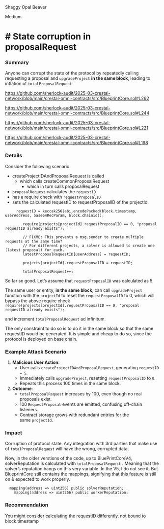 Shaggy Opal Beaver

Medium

# # State corruption in proposalRequest

### Summary

Anyone can corrupt the state of the protocol by repeatedly calling requesting a proposal and `upgradeProject` **in the same block**, leading to inflation of `totalProposalRequest`

https://github.com/sherlock-audit/2025-03-crestal-network/blob/main/crestal-omni-contracts/src/BlueprintCore.sol#L262

https://github.com/sherlock-audit/2025-03-crestal-network/blob/main/crestal-omni-contracts/src/BlueprintCore.sol#L244

https://github.com/sherlock-audit/2025-03-crestal-network/blob/main/crestal-omni-contracts/src/BlueprintCore.sol#L221

https://github.com/sherlock-audit/2025-03-crestal-network/blob/main/crestal-omni-contracts/src/BlueprintCore.sol#L198

### Details

Consider the following scenario:

- createProjectIDAndProposalRequest is called
    - which calls createCommonProposalRequest
        - which in turn calls proposalRequest
- `proposalRequest` calculates the `requestID`
- has a require check with `requestProposalID`
- sets the calculated requestID to requestProposalID of the projectId

```solidity
     requestID = keccak256(abi.encodePacked(block.timestamp, userAddress, base64RecParam, block.chainid));

        require(projects[projectId].requestProposalID == 0, "proposal requestID already exists");

        // FIXME: This prevents a msg.sender to create multiple requests at the same time?
        // For different projects, a solver is allowed to create one (latest proposal) for each.
        latestProposalRequestID[userAddress] = requestID;

        projects[projectId].requestProposalID = requestID;

        totalProposalRequest++;
```

So far so good. Let’s assume that `requestProposalID` was calculated as 5.

The same user or entity, **in the same block**, can call `upgradeProject` function with the `projectId` to reset the `requestProposalID` to 0, which will bypass the above require check `require(projects[projectId].requestProposalID == 0, "proposal requestID already exists");`

and increment `totalProposalRequest` ad infinitum.

The only constraint to do so is to do it in the same block so that the same requestID would be generated. It is simple and cheap to do so, since the protocol is deployed on base chain.

### **Example Attack Scenario**

1. **Malicious User Action**:
    - User calls `createProjectIDAndProposalRequest`, generating `requestID = 5`.
    - Immediately calls `upgradeProject`, resetting `requestProposalID` to `0`.
    - Repeats this process 100 times in the same block.
2. **Outcome**:
    - `totalProposalRequest` increases by 100, even though no real proposals exist.
    - 100 `RequestProposal` events are emitted, confusing off-chain listeners.
    - Contract storage grows with redundant entries for the same `projectId`.

### Impact

Corruption of protocol state. Any integration with 3rd parties that make use of `totalProposalRequest` will have the wrong, corrupted data.

Now, in the older verstions of the code, up to BluePrintCoreV4, solverReputation is calculated with `totalProposalRequest` . Meaning that the solver’s reputation hangs on this very variable. In the V5, I do not see it. But BlueprintCore still contains the mappings, signifying that this feature is still on & expected to work properly.

```solidity
  mapping(address => uint256) public solverReputation;
    mapping(address => uint256) public workerReputation;
```

### Recommendation

You might consider calculating the requestID differently, not bound to block.timestamp